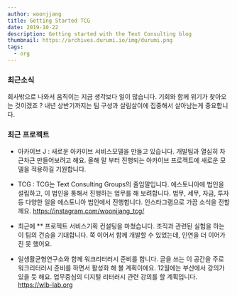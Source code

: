 ```yaml
---
author: woonjjang
title: Getting Started TCG
date: 2019-10-22
description: Getting started with the Text Consulting blog
thumbnail: https://archives.durumi.io/img/durumi.png
tags:
  - org
---
```


### 최근소식

회사밖으로 나와서 움직이는 지금 생각보다 일이 많습니다. 기회와 함께 위기가 찾아오는 것이겠죠 ? 내년 상반기까지는 팀 구성과 살림살이에 집중해서 살아남는게 중요합니다. 


### 최근 프로젝트

- 아카이브 J : 새로운 아카이브 서비스모델을 만들고 있습니다. 개발팀과 열심히 차근차근 만들어보려고 해요. 올해 말 부터 진행되는 아카이브 프로젝트에 새로운 모델을 적용하길 기원합니다.

- TCG : TCG는 Text Consulting Groups의 줄임말입니다. 에스토니아에 법인을 설립하고, 이 법인을 통해서 진행하는 업무를 해 보려합니다. 법무, 세무, 자금, 투자 등 다양한 일을 에스토니아 법인에서 진행합니다. 인스타그램으로 가끔 소식을 전할께요. https://instagram.com/woonjjang_tcg/ 

- 최근에 ** 프로젝트 서비스기획 컨설팅을 마쳤습니다. 조직과 관련된 실험을 하는 이 팀의 건승을 기대합니다. 쭉 이어서 함께 개발할 수 있었는데, 인연을 더 이어가진 못 했어요.

- 일생활균형연구소와 함께 워크리터러시 준비를 합니다. 글을 쓰는 이 공간을 주로 워크리터러시 준비를 하면서 활성화 해 볼 계획이에요. 12월에는 부산에서 강의가 있을 듯 해요. 업무중심의 디지털 리터러시 관련 강의를 할 계획입니다. https://wlb-lab.org
